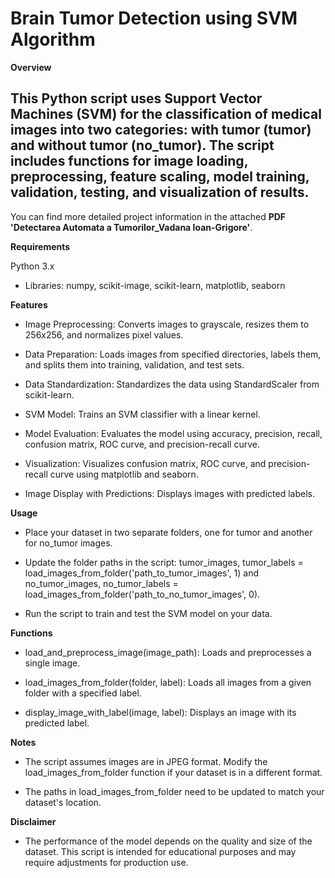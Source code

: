 # Brain Tumor Detection using SVM Algorithm 

**Overview**

## This Python script uses Support Vector Machines (SVM) for the classification of medical images into two categories: with tumor (tumor) and without tumor (no_tumor). The script includes functions for image loading, preprocessing, feature scaling, model training, validation, testing, and visualization of results. 

You can find more detailed project information in the attached **PDF 'Detectarea Automata a Tumorilor_Vadana Ioan-Grigore'**.

**Requirements**

Python 3.x

- Libraries: numpy, scikit-image, scikit-learn, matplotlib, seaborn

**Features**

- Image Preprocessing: Converts images to grayscale, resizes them to 256x256, and normalizes pixel values.

- Data Preparation: Loads images from specified directories, labels them, and splits them into training, validation, and test sets.

- Data Standardization: Standardizes the data using StandardScaler from scikit-learn.

- SVM Model: Trains an SVM classifier with a linear kernel.

- Model Evaluation: Evaluates the model using accuracy, precision, recall, confusion matrix, ROC curve, and precision-recall curve.

- Visualization: Visualizes confusion matrix, ROC curve, and precision-recall curve using matplotlib and seaborn.

- Image Display with Predictions: Displays images with predicted labels.

**Usage**

- Place your dataset in two separate folders, one for tumor and another for no_tumor images.

- Update the folder paths in the script: tumor_images, tumor_labels = load_images_from_folder('path_to_tumor_images', 1) and no_tumor_images, no_tumor_labels = load_images_from_folder('path_to_no_tumor_images', 0).

- Run the script to train and test the SVM model on your data.

**Functions**

- load_and_preprocess_image(image_path): Loads and preprocesses a single image.

- load_images_from_folder(folder, label): Loads all images from a given folder with a specified label.

- display_image_with_label(image, label): Displays an image with its predicted label.

**Notes**

- The script assumes images are in JPEG format. Modify the load_images_from_folder function if your dataset is in a different format.

- The paths in load_images_from_folder need to be updated to match your dataset's location.

**Disclaimer**

- The performance of the model depends on the quality and size of the dataset. This script is intended for educational purposes and may require adjustments for production use.

